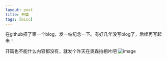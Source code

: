 ```yaml
---
layout: post
title: 开篇
tags: [misc]
---
```


在github搭了第一个blog，发一帖纪念一下。有好几年没写blog了，后续再写起来！

开篇也不能什么内容都没有，就发个昨天在奥森拍相片吧
![image](http://zhouhengmin.github.io/images/1.jpg)



